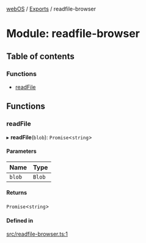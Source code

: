 [webOS](../README.md) / [Exports](../modules.md) / readfile-browser

# Module: readfile-browser

## Table of contents

### Functions

- [readFile](readfile_browser.md#readfile)

## Functions

### readFile

▸ **readFile**(`blob`): `Promise`<`string`\>

#### Parameters

| Name | Type |
| :------ | :------ |
| `blob` | `Blob` |

#### Returns

`Promise`<`string`\>

#### Defined in

[src/readfile-browser.ts:1](https://github.com/Dabolus/webos-tv/blob/db77d18/src/readfile-browser.ts#L1)
